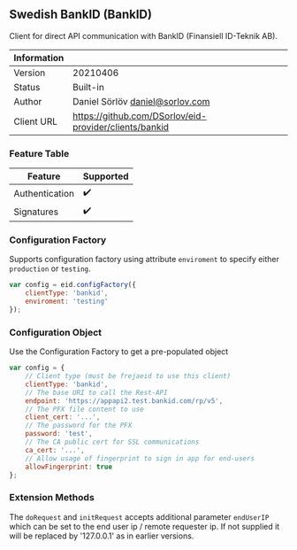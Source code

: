 ## Swedish BankID (BankID)

Client for direct API communication with BankID (Finansiell ID-Teknik AB).



| Information |   |
| --- | --- |
| Version | 20210406 |
| Status | Built-in |
| Author | Daniel Sörlöv <daniel@sorlov.com> |
| Client URL | https://github.com/DSorlov/eid-provider/clients/bankid |

### Feature Table

| Feature | Supported |
| --- | --- |
| Authentication | :heavy_check_mark: |
| Signatures | :heavy_check_mark: |

### Configuration Factory

Supports configuration factory using attribute `enviroment` to specify either `production` or `testing`.

```javascript
var config = eid.configFactory({
    clientType: 'bankid',
    enviroment: 'testing'
});
```

### Configuration Object

Use the Configuration Factory to get a pre-populated object

```javascript
var config = {
    // Client type (must be frejaeid to use this client)
    clientType: 'bankid',
    // The base URI to call the Rest-API
    endpoint: 'https://appapi2.test.bankid.com/rp/v5',
    // The PFX file content to use
    client_cert: '...',
    // The password for the PFX
    password: 'test',
    // The CA public cert for SSL communications
    ca_cert: '...',
    // Allow usage of fingerprint to sign in app for end-users
    allowFingerprint: true
};
```

### Extension Methods

The `doRequest` and `initRequest` accepts additional parameter `endUserIP` which can be set to the end user ip / remote requester ip. If not supplied it will be replaced by '127.0.0.1' as in earlier versions.